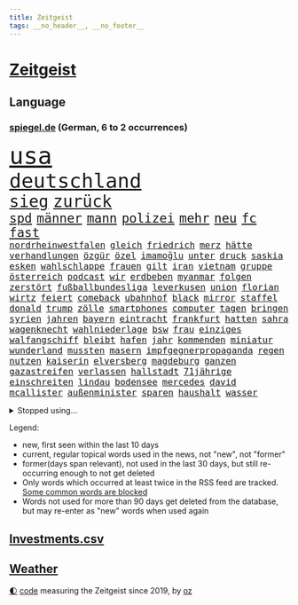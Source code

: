 ```yaml
---
title: Zeitgeist
tags: __no_header__, __no_footer__
---
```


# [Zeitgeist](https://oliz.io/zeitgeist/)

## Language

<h3><a href="https://www.spiegel.de" target="_blank">spiegel.de</a> (German, 6 to 2 occurrences)</h3>
<p style="font-family:monospace">
<span style="font-size:32pt"><a href="news_links.html#usa" class="current">usa</a></span>
<br>
<span style="font-size:27pt"><a href="news_links.html#deutschland" class="current">deutschland</a></span>
<br>
<span style="font-size:22pt"><a href="news_links.html#sieg" class="current">sieg</a></span>
<span style="font-size:22pt"><a href="news_links.html#zurück" class="current">zurück</a></span>
<br>
<span style="font-size:17pt"><a href="news_links.html#spd" class="current">spd</a></span>
<span style="font-size:17pt"><a href="news_links.html#männer" class="current">männer</a></span>
<span style="font-size:17pt"><a href="news_links.html#mann" class="current">mann</a></span>
<span style="font-size:17pt"><a href="news_links.html#polizei" class="current">polizei</a></span>
<span style="font-size:17pt"><a href="news_links.html#mehr" class="current">mehr</a></span>
<span style="font-size:17pt"><a href="news_links.html#neu" class="current">neu</a></span>
<span style="font-size:17pt"><a href="news_links.html#fc" class="current">fc</a></span>
<span style="font-size:17pt"><a href="news_links.html#fast" class="current">fast</a></span>
<br>
<span style="font-size:12pt"><a href="news_links.html#nordrheinwestfalen" class="current">nordrheinwestfalen</a></span>
<span style="font-size:12pt"><a href="news_links.html#gleich" class="current">gleich</a></span>
<span style="font-size:12pt"><a href="news_links.html#friedrich" class="current">friedrich</a></span>
<span style="font-size:12pt"><a href="news_links.html#merz" class="current">merz</a></span>
<span style="font-size:12pt"><a href="news_links.html#hätte" class="current">hätte</a></span>
<span style="font-size:12pt"><a href="news_links.html#verhandlungen" class="current">verhandlungen</a></span>
<span style="font-size:12pt"><a href="news_links.html#özgür" class="new">özgür</a></span>
<span style="font-size:12pt"><a href="news_links.html#özel" class="current">özel</a></span>
<span style="font-size:12pt"><a href="news_links.html#i̇mamoğlu" class="current">i̇mamoğlu</a></span>
<span style="font-size:12pt"><a href="news_links.html#unter" class="current">unter</a></span>
<span style="font-size:12pt"><a href="news_links.html#druck" class="current">druck</a></span>
<span style="font-size:12pt"><a href="news_links.html#saskia" class="current">saskia</a></span>
<span style="font-size:12pt"><a href="news_links.html#esken" class="current">esken</a></span>
<span style="font-size:12pt"><a href="news_links.html#wahlschlappe" class="current">wahlschlappe</a></span>
<span style="font-size:12pt"><a href="news_links.html#frauen" class="current">frauen</a></span>
<span style="font-size:12pt"><a href="news_links.html#gilt" class="current">gilt</a></span>
<span style="font-size:12pt"><a href="news_links.html#iran" class="current">iran</a></span>
<span style="font-size:12pt"><a href="news_links.html#vietnam" class="current">vietnam</a></span>
<span style="font-size:12pt"><a href="news_links.html#gruppe" class="current">gruppe</a></span>
<span style="font-size:12pt"><a href="news_links.html#österreich" class="current">österreich</a></span>
<span style="font-size:12pt"><a href="news_links.html#podcast" class="current">podcast</a></span>
<span style="font-size:12pt"><a href="news_links.html#wir" class="current">wir</a></span>
<span style="font-size:12pt"><a href="news_links.html#erdbeben" class="current">erdbeben</a></span>
<span style="font-size:12pt"><a href="news_links.html#myanmar" class="current">myanmar</a></span>
<span style="font-size:12pt"><a href="news_links.html#folgen" class="current">folgen</a></span>
<span style="font-size:12pt"><a href="news_links.html#zerstört" class="current">zerstört</a></span>
<span style="font-size:12pt"><a href="news_links.html#fußballbundesliga" class="current">fußballbundesliga</a></span>
<span style="font-size:12pt"><a href="news_links.html#leverkusen" class="current">leverkusen</a></span>
<span style="font-size:12pt"><a href="news_links.html#union" class="current">union</a></span>
<span style="font-size:12pt"><a href="news_links.html#florian" class="current">florian</a></span>
<span style="font-size:12pt"><a href="news_links.html#wirtz" class="current">wirtz</a></span>
<span style="font-size:12pt"><a href="news_links.html#feiert" class="current">feiert</a></span>
<span style="font-size:12pt"><a href="news_links.html#comeback" class="current">comeback</a></span>
<span style="font-size:12pt"><a href="news_links.html#ubahnhof" class="current">ubahnhof</a></span>
<span style="font-size:12pt"><a href="news_links.html#black" class="current">black</a></span>
<span style="font-size:12pt"><a href="news_links.html#mirror" class="new">mirror</a></span>
<span style="font-size:12pt"><a href="news_links.html#staffel" class="current">staffel</a></span>
<span style="font-size:12pt"><a href="news_links.html#donald" class="current">donald</a></span>
<span style="font-size:12pt"><a href="news_links.html#trump" class="current">trump</a></span>
<span style="font-size:12pt"><a href="news_links.html#zölle" class="current">zölle</a></span>
<span style="font-size:12pt"><a href="news_links.html#smartphones" class="current">smartphones</a></span>
<span style="font-size:12pt"><a href="news_links.html#computer" class="current">computer</a></span>
<span style="font-size:12pt"><a href="news_links.html#tagen" class="current">tagen</a></span>
<span style="font-size:12pt"><a href="news_links.html#bringen" class="current">bringen</a></span>
<span style="font-size:12pt"><a href="news_links.html#syrien" class="current">syrien</a></span>
<span style="font-size:12pt"><a href="news_links.html#jahren" class="current">jahren</a></span>
<span style="font-size:12pt"><a href="news_links.html#bayern" class="current">bayern</a></span>
<span style="font-size:12pt"><a href="news_links.html#eintracht" class="current">eintracht</a></span>
<span style="font-size:12pt"><a href="news_links.html#frankfurt" class="current">frankfurt</a></span>
<span style="font-size:12pt"><a href="news_links.html#hatten" class="current">hatten</a></span>
<span style="font-size:12pt"><a href="news_links.html#sahra" class="current">sahra</a></span>
<span style="font-size:12pt"><a href="news_links.html#wagenknecht" class="current">wagenknecht</a></span>
<span style="font-size:12pt"><a href="news_links.html#wahlniederlage" class="current">wahlniederlage</a></span>
<span style="font-size:12pt"><a href="news_links.html#bsw" class="current">bsw</a></span>
<span style="font-size:12pt"><a href="news_links.html#frau" class="current">frau</a></span>
<span style="font-size:12pt"><a href="news_links.html#einziges" class="current">einziges</a></span>
<span style="font-size:12pt"><a href="news_links.html#walfangschiff" class="new">walfangschiff</a></span>
<span style="font-size:12pt"><a href="news_links.html#bleibt" class="current">bleibt</a></span>
<span style="font-size:12pt"><a href="news_links.html#hafen" class="current">hafen</a></span>
<span style="font-size:12pt"><a href="news_links.html#jahr" class="current">jahr</a></span>
<span style="font-size:12pt"><a href="news_links.html#kommenden" class="current">kommenden</a></span>
<span style="font-size:12pt"><a href="news_links.html#miniatur" class="current">miniatur</a></span>
<span style="font-size:12pt"><a href="news_links.html#wunderland" class="new">wunderland</a></span>
<span style="font-size:12pt"><a href="news_links.html#mussten" class="current">mussten</a></span>
<span style="font-size:12pt"><a href="news_links.html#masern" class="current">masern</a></span>
<span style="font-size:12pt"><a href="news_links.html#impfgegnerpropaganda" class="new">impfgegnerpropaganda</a></span>
<span style="font-size:12pt"><a href="news_links.html#regen" class="current">regen</a></span>
<span style="font-size:12pt"><a href="news_links.html#nutzen" class="current">nutzen</a></span>
<span style="font-size:12pt"><a href="news_links.html#kaiserin" class="new">kaiserin</a></span>
<span style="font-size:12pt"><a href="news_links.html#elversberg" class="current">elversberg</a></span>
<span style="font-size:12pt"><a href="news_links.html#magdeburg" class="current">magdeburg</a></span>
<span style="font-size:12pt"><a href="news_links.html#ganzen" class="current">ganzen</a></span>
<span style="font-size:12pt"><a href="news_links.html#gazastreifen" class="current">gazastreifen</a></span>
<span style="font-size:12pt"><a href="news_links.html#verlassen" class="current">verlassen</a></span>
<span style="font-size:12pt"><a href="news_links.html#hallstadt" class="new">hallstadt</a></span>
<span style="font-size:12pt"><a href="news_links.html#71jährige" class="current">71jährige</a></span>
<span style="font-size:12pt"><a href="news_links.html#einschreiten" class="new">einschreiten</a></span>
<span style="font-size:12pt"><a href="news_links.html#lindau" class="new">lindau</a></span>
<span style="font-size:12pt"><a href="news_links.html#bodensee" class="new">bodensee</a></span>
<span style="font-size:12pt"><a href="news_links.html#mercedes" class="current">mercedes</a></span>
<span style="font-size:12pt"><a href="news_links.html#david" class="current">david</a></span>
<span style="font-size:12pt"><a href="news_links.html#mcallister" class="new">mcallister</a></span>
<span style="font-size:12pt"><a href="news_links.html#außenminister" class="current">außenminister</a></span>
<span style="font-size:12pt"><a href="news_links.html#sparen" class="current">sparen</a></span>
<span style="font-size:12pt"><a href="news_links.html#haushalt" class="current">haushalt</a></span>
<span style="font-size:12pt"><a href="news_links.html#wasser" class="current">wasser</a></span>
</p>
<details>
<summary>Stopped using...</summary>
<p class="former" style="font-size:12pt">
funktionieren(1633) manchester(1633) durchsucht(1632) kämpfte(1632) abgeordnete(1631) berühmt(1631) beschreibt(1631) jugendlichen(1631) strengere(1630) gefährliche(1629) konfrontiert(1629) lauterbach(1629) nahmen(1629) sanktionen(1629) hinterher(1628) meldete(1628) united(1628) zentrum(1628) überwinden(1628) ausschreitungen(1627) infrage(1627) lufthansa(1627) angekommen(1626) bessere(1626) kanzleramt(1626) privaten(1626) schoss(1626) schwierigkeiten(1626) sturm(1626) taylor(1626) viertel(1626) wechselt(1626) weitergeht(1626) widerspricht(1626) draußen(1625) männern(1625) senat(1625) stolz(1625) bsc(1624) generalsekretär(1624) hertha(1624) unabhängige(1624) ausfallen(1623) bahnhof(1623) endgültig(1623) gefährlicher(1623) klaren(1623) pressekonferenz(1623) solidarität(1623) woher(1623) zusammenarbeit(1623) eingereicht(1622) sprache(1622) freiheitsstrafe(1621) pocht(1621) streitkräfte(1621) brutal(1619) stoßen(1619) bundesstaat(1618) sports(1618) begann(1617) hotels(1617) nerven(1617) ausbau(1616) überholt(1616) einschränkungen(1615) erlitt(1615) gekauft(1615) polnische(1614) achten(1613) bedeutung(1613) halb(1613) haushalte(1613) gestürzt(1611) gesamten(1608) vorgelegt(1608) erwachsene(1606) wem(1605) ausgesetzt(1603) bremsen(1602) fan(1600) abstieg(1597) beweise(1597) wendet(1595) möglichkeiten(1590) verständnis(1590) gehabt(1589) zdf(1580) teuren(1579) aktionen(1567) schiffe(1555) sachen(1544) rumänien(1451) gestanden(1409) felix(1390) zentralbank(1374) novak(1373) 700(1321) russischem(1317) nachspielzeit(1316) realität(1308) älteste(1269) schülerin(1239) gestört(1232) unserem(1219) zufall(1209) geheimdienst(1198) gefechte(1182) zusammenhalt(1172) überwachung(1164) geschenk(1160) spiegeltitelstory(1119) fluss(1118) brandenburger(1108) iranische(1093) links(1091) fox(1088) finanzierung(1082) 48(1075) anschuldigungen(1068) zentrale(1054) hitze(1046) ausbauen(1031) japanische(1028) jimmy(1016) angehörigen(1013) fahrgäste(1012) schwimmen(1007) erntet(1000) geste(1000) thüringens(1000) verstoßen(997) schwächelt(990) landwirtschaft(987) ähnlichen(979) ganzes(956) antarktis(941) erzielte(932) pakete(897) außenpolitik(881) staates(859) 4(855) djokovic(845) gesagt(838) wand(796) liebt(794) wasserstoff(794) startups(786) 5000(779) gravierende(778) anlagen(744) fließen(744) bier(736) gen(736) errichten(727) betrunkener(725) kippen(725) gekürt(717) durchgesetzt(706) samuel(703) 8000(691) trikot(691) unterbrochen(688) ereignis(687) arabischen(686) lied(682) psychische(676) spektakulären(676) mahnen(672) swift(665) herkunft(659) abschaffen(645) stellvertretende(641) stellenabbau(635) pass(630) queere(630) erderwärmung(628) schmidt(625) erweitert(618) nördlich(617) froh(608) lagen(608) wmtitel(608) albtraum(596) butter(596) parlamentswahl(596) südkoreanische(593) dauerte(588) völkermord(586) ausnahmezustand(583) meyer(582) schwachen(579) jubeln(575) 42(574) dirk(572) onkel(566) erwachsenen(563) schwester(560) verspottet(559) gearbeitet(547) jüdischen(545) zusammengestoßen(540) tatverdächtiger(537) unternehmens(536) ausfälle(532) management(532) 22jährige(531) nächte(530) 2035(527) wilde(524) böse(520) propalästinensische(517) cottbus(506) adam(503) mohammad(502) geiselnahme(496) psychologe(482) geheimnisse(481) golden(478) ryan(473) größe(467) unwahrscheinlich(464) vergleichsweise(464) bahnen(457) riesigen(457) bezeichnete(448) luxemburg(446) besonderes(445) ruiniert(443) vincent(443) aussteigen(442) firmenchef(441) sendet(437) pazifik(435) zählte(431) dreharbeiten(425) berühmteste(421) ball(417) 160(416) zurückziehen(414) manipulation(413) rundfunk(412) stützt(412) vergewaltigungen(411) gefälschte(406) bronze(405) inakzeptabel(404) hing(400) mallorca(396) sechste(394) historisch(393) potter(393) klärt(390) usmedien(390) rheinmetall(389) handlungen(388) auslöser(387) magnus(387) rihanna(387) superreichen(387) verdachts(385) falschinformationen(384) agenda(383) höchstwert(382) eukommissionspräsidentin(381) sprang(380) jacht(379) klettert(378) internen(377) dürfe(372) marihuana(372) auftreten(369) bekämpfen(369) vorschriften(365) einblick(364) auswärtigen(360) royals(358) wade(356) augenhöhe(354) carlsen(354) integration(353) faktencheck(352) 250(351) schlimmste(351) angebote(350) größtes(345) einheimische(343) verrat(342) norwegische(339) bräuchte(338) engel(337) verspielt(336) verlobung(335) kontrollen(333) chinese(332) rechtsstreit(325) wandel(320) leitete(319) positive(317) 46(316) begeisterung(314) gewusst(314) landsleute(312) mitgefühl(308) mitstreiter(308) flop(307) kanzlerschaft(307) weltkriegs(305) mächtig(302) eras(301) griechische(300) jeweils(300) klimawandels(298) grand(297) verspätungen(297) einsteigen(296) ereignisse(293) matthew(293) verschwörungsmythen(293) neuestes(292) rassistischer(290) co₂ausstoß(286) franken(285) lügt(285) kopfhörer(284) sorgten(283) love(282) übte(281) rohr(280) geschäftsmann(279) vorsichtig(278) youtuber(278) gelebt(276) wahlkampfs(276) enttäuschung(275) verstärken(274) kocht(273) bitcoin(272) gemeinsames(271) reihen(271) beschert(269) popsängerin(269) strategien(269) kontinent(268) usmilitär(268) arabische(267) englischer(265) fühle(264) homeoffice(263) fitnessstudio(262) lebe(261) legende(261) jong(260) glaube(257) militärexperte(256) untergrund(253) geschah(252) geschäftsmodell(252) rudert(252) verkörpert(251) sondersitzung(250) heimwm(247) derart(244) drohenden(243) sekte(241) altern(239) streiken(239) tatwaffe(239) merz'(237) brauchte(236) momentan(235) potenzielle(235) theorie(233) metropolen(231) sechsten(230) trübt(229) ludwig(228) vertretern(228) rufe(227) 27jährige(225) kalifornischen(225) caroline(223) schwerin(223) betriebsrat(221) brandanschlägen(221) zone(221) belege(220) zerwürfnis(220) decken(219) one(218) ausgetauscht(217) diebesgut(217) gezielte(217) reichlich(217) gerammt(215) möglichem(215) weitermachen(215) bevorstehen(214) stichelt(213) gebiets(212) einzusetzen(211) schwedischen(210) gescheiterte(209) krüger(209) paketen(207) ngos(205) sahen(205) jährlichen(204) revision(203) rodrigo(203) betäubt(202) beweis(202) spieltag(202) bewirbt(201) state(201) öltanker(201) trudeau(197) krankenhäusern(196) podcasts(196) with(196) wolfsburger(196) inflationsrate(194) kloeppel(194) anzahl(193) dicht(192) doku(192) zuständig(192) gelangen(191) raumfahrtunternehmen(191) unverzichtbar(190) braunschweig(186) eindämmen(186) spö(186) udo(182) belohnen(181) infiziert(181) dreieinhalb(180) mächtigste(180) vermittelt(180) grundschulen(179) neymar(179) begrüßt(178) springer(177) dreier(176) geladen(176) haustiere(176) warnzeichen(176) alljährlich(174) direktor(174) sinkende(174) techno(174) brooklyn(173) eilt(173) angeführt(172) reichten(172) weh(172) entweder(171) neuwagen(171) verteidigungsausgaben(171) nadel(170) südlich(170) unbeeindruckt(170) eva(169) häme(169) sportdirektor(169) rettungswagen(168) militärhilfen(167) tarifgespräche(167) wortwahl(167) brille(166) misere(165) zeitgeist(164) klimaaktivistin(163) wurst(163) erschreckend(162) migrationsdebatte(162) führungskräfte(161) hacker(161) t(161) warriors(161) amtsantritt(160) heizen(160) klassenzimmer(160) tabellenspitze(160) techniker(160) wohnhäuser(160) unattraktiver(159) ukrainepolitik(158) untersuchten(158) erkrankten(157) gedenkt(157) gegnern(157) keeper(157) verhinderten(157) panikattacken(156) elfjähriges(155) rekordniveau(154) trends(154) vereint(154) nette(153) unicef(153) verlief(153) verfallsdatum(152) autorinnen(151) bundesparteitag(150) nationalteam(150) demonstrativ(149) 8(148) flutkatastrophe(147) scheiden(147) treibstoff(147) atomwaffen(146) erwachsen(146) globales(146) einflussnahme(145) grundschule(145) quadratmeter(145) callcenter(144) 40jährigen(143) materialien(143) staatsverschuldung(143) unfällen(143) zusammenstoß(143) selbstbewusst(142) verlängerung(142) 37jährige(141) ginge(140) cduabgeordneter(139) beliebter(138) bundesbank(138) schachwelt(138) ungebremst(138) beschädigen(137) entführte(137) systematischen(136) vermieter(134) formuliert(133) inmitten(133) pokémon(133) zufriedenheit(133) ausländischer(132) heinrich(132) kongress(132) wirtschaftswachstum(132) ringt(131) schwierigsten(131) angestellter(130) bosch(130) nets(130) potenziellen(130) 39(129) ausbilden(129) cornelia(128) hamburgs(128) smog(127) feministische(126) afdchefin(125) alfred(125) antritt(125) ferne(125) atalanta(124) bruttoinlandsprodukt(124) euregierungschefs(124) finanzieren(124) 57(123) einzigartig(123) jesus(123) tradwives(123) bangt(122) drohung(122) reichsbürgern(122) fahrplan(121) royale(121) wirtschaftsweisen(121) niederlagen(120) suspendiert(120) vorgezogene(120) anonyme(119) elternhaus(119) gewannen(119) tropfen(119) uskongress(119) 92(118) cousin(118) globe(118) rentnerinnen(118) vendée(118) durchbringen(117) kühler(117) onlyfans(117) regie(117) alkoholisierter(116) amtseinführung(116) fahrzeugkontrolle(116) linkedin(116) linnemann(116) report(116) verordnet(116) liter(114) nordische(114) verwandeln(114) feuerwerk(113) marius(113) oscarverleihung(113) sanieren(113) stuhl(113) veränderten(113) zurückhaltender(113) prozentpunkte(112) abgewählt(111) keineswegs(110) mcconaughey(110) produkt(110) prophezeit(110) resilienz(110) lockern(109) tanz(109) unglücks(109) weckruf(109) ärmer(109) birgt(108) arbeitslos(107) aufbruchstimmung(107) ballauf(107) erfährt(107) komplikationen(107) kronprinzessin(107) mettemarit(107) produktiver(107) schenk(107) schmid(107) 40jähriger(106) mettemarits(106) reiter(106) schacht(106) chefredakteurin(105) general(105) seniorin(105) spiegelanalyse(105) cadillac(104) christdemokrat(104) einhell(104) einstecken(104) makita(104) ryobi(104) worx(104) formtief(103) strich(103) styles(103) weigern(103) altkanzlerin(102) argument(102) schneefälle(102) insider(101) mitgliedschaft(101) missglückte(100) widersprüchliche(100) gleisen(99) lasse(99) marsalek(99) wiederum(99) zusammengetragen(99) geiger(98) georgischen(98) kombination(98) sportchef(98) vinzenz(98) einfuhren(97) durchgang(96) unfair(95) wortlaut(95) ergreifen(94) zündet(94) überraschungen(94) aktive(93) befürworter(93) bemannte(93) schlechtere(93) vorrangig(93) fsb(92) abgelehnte(91) fechten(91) nördlichen(91) stilllegen(91) vision(91) abschließend(90) dieselautos(90) dyson(90) gegebenenfalls(90) großraum(90) interessieren(90) varta(90) ärgern(90) beeindruckender(89) ecken(89) emma(89) foltergefängnissen(89) minijobber(89) revier(89) absolut(88) cynthia(88) erivo(88) niedliche(88) op(88) problemlos(88) rekordzeit(88) weltcup(88) 900(87) copernicus(87) helferinnen(87) juventus(87) produktionen(87) unglücklichen(87) 54(86) abhängen(86) briefen(86) auszufallen(85) belgier(85) dankbar(85) kaninchen(85) mehrjährigen(85) chemiekonzern(84) denkwürdige(84) institution(84) leitzinsen(84) mittwochmorgen(84) scherzt(84) bewertung(83) kompensieren(83) regelungen(83) tafeln(83) techbosse(83) curry(82) traumtor(82) zyklon(82) bip(81) börsennotierung(81) entsprechendes(81) eyes(81) ingolstadt(81) orbit(81) privater(81) verteilte(81) baustellen(80) führender(80) limit(80) skizzieren(80) traditioneller(80) enteignet(79) mächtigen(79) sicherheitsexperte(79) wahlversprechen(79) familiengeschichte(78) handygames(78) stoff(78) dopingtests(77) exwirecardvorstand(77) himmler(77) rücksicht(77) sschef(77) wonach(77) aufgestockt(76) ausgerottet(76) ausreichend(76) british(76) sehnen(76) turm(76) turnieren(76) zielen(76) einverleiben(75) fliegende(75) meldungen(75) zentraler(75) abgasvorschriften(74) beigelegt(74) niederlegung(74) regierte(74) schwede(74) assadanhänger(73) außergewöhnlicher(73) micheil(73) panamakanal(73) taleb(73) todesfahrt(73) vorteil(73) zufälle(73) amokfahrer(72) durgun(72) erlebnisse(72) grenzerfahrungen(72) hast(72) kihype(72) menschenmenge(72) schande(72) scherer(72) tahsim(72) todesfahrer(72) woanders(72) abdulmohsen(71) diät(71) geringere(71) pflegenotstand(71) architekten(70) diverse(70) drücken(69) funktionierte(69) furchtbar(69) gap(69) kunsthistoriker(69) malen(69) panamas(69) verlorenen(69) abziehen(68) besitzern(68) fernzug(68) interaktiver(68) trumpvertraute(68) weltraumschrott(68) zigarette(68) abo(67) bekanntgegeben(67) entmachtung(67) kanaren(67) vereinbar(67) w(67) überfielen(67) finanzmärkte(66) freikommen(66) londons(66) nachkommen(66) schnellschachwm(66) beauftragt(65) cyprien(65) fußgängerzone(65) kneipe(65) leichtigkeit(65) norwegischer(65) sarrazin(65) sechzigerjahren(65) unpünktlich(65) wildesten(65) zahlungsunfähig(65) überzogen(65) dreierbündnis(64) neos(64) pitbull(64) sicherheitsvorkehrungen(64) vermelden(64) zeige(64) övp(64) bedauert(63) culkin(63) dumplings(63) kieran(63) migrationsthemen(63) napoleon(63) aufgefallen(62) doppelstaatlern(62) gräueltaten(62) kümmert(62) militärausgaben(62) tauschten(62) vorjahren(62) bedauern(61) gentleman(61) inne(61) menschengruppe(61) nsu(61) pakistanische(61) sunshine(61) trumpanhänger(61) angesetzt(60) brennen(60) klausur(60) radikalisiert(60) rechenzentren(60) schwelle(60) skirennfahrer(60) zugehörigkeit(60) zurückgelassene(60) begegnet(59) co₂preis(59) geständnis(59) schleswigholsteins(59) spdlinke(59) taipeh(59) ustechmilliardär(59) erteilen(58) staatsausgaben(58) wehrte(58) eigentum(57) lautstarker(57) lebensstil(57) talkshow(57) wirtschaftsstandort(57) argumente(56) auftaktmatch(56) bevorstehenden(56) gift(56) kugelbomben(56) natostaaten(56) notenbank(56) wehretat(56) blumen(55) dark(55) innovativ(55) strömte(55) ukrainerinnen(55) umgekippt(55) 155(54) alonso(54) anfrage(54) autokauf(54) bismarcks(54) darian(54) gouverneurin(54) höchst(54) platzieren(54) spioniert(54) xabi(54) bischof(53) echo(53) event(53) manuela(53) tiktokhype(53) radelt(52) ausbruchs(51) boom(51) boykottiert(51) eingelöst(51) erkämpfte(51) präparierte(51) stallone(51) treffpunkt(51) datenschützer(50) humbert(50) langläufer(50) niedergeschlagen(50) pain(50) spielplatz(50) spitzen(50) ugo(50) zettel(50) ausgefeilte(49) denis(49) gerichtsurteil(49) starship(49) ukrainehilfen(49) architekt(48) gereizt(48) kombinierer(48) luxus(48) usstrafzölle(48) auffälliger(47) inszenierung(47) javad(47) pakistans(47) palästinaflagge(47) todesfahrers(47) zarif(47) außenpolitisch(46) migrantinnen(46) old(46) organisieren(46) reif(46) zähnen(46) bobby(45) empfohlenen(45) erdbeere(45) trage(45) verhängten(45) vorbereitungen(45) einflussreiche(44) lebenslauf(44) minimum(44) regierungstruppen(44) unklug(44) bismarck(43) erging(43) erreichten(43) gehypten(43) nikola(43) terminal(43) vaterschaft(43) üblichen(43) davie(42) ekitiké(42) flow(42) gedenktag(42) kinderwunsch(42) mondes(42) selke(42) verschärfte(42) gelte(41) spitzenpolitiker(41) angehalten(40) eben(40) geografie(40) großaufgebot(40) lotti(40) revolutionieren(40) steuererklärung(40) bildungsarbeit(39) drahtzieher(39) pflegende(39) to(39) santos(38) wohnungsbrand(38) 208(37) bonus(37) cruises(37) désirée(37) motivierten(37) sofortmaßnahmen(37) ökonomin(37) baron(36) besitzanspruch(36) polansky(36) roy(36) schallmauer(36) skiwm(36) untergeordnete(36) verdanken(36) weiblich(36) hannah(35) k(35) nordischen(35) bundesamts(34) dagegenzuhalten(34) dewalt(34) entzweit(34) herrscher(34) hotelzimmer(34) undichte(34) verhältnisse(34) ablegen(33) holding(33) jugendklub(33) karneval(33) milliardenvermögen(33) moderner(33) reisehinweise(33) schwimmbäder(33) wette(33) gerichtsprozess(32) südpol(32) asphalt(31) che(31) gläubiger(31) riviera(31) verrückten(31) handelszöllen(30) haushaltsdefizit(30) irrweg(30) jazz(30) abgekoppelt(29) athena(29) aufgehen(29) intendant(29) klose(29) nachbesserungen(29) pflegern(29) propagierte(29) theaters(29) dunklen(28) feinstaub(28) gazaplan(28) kanadischen(28) landesweit(28) marion(28) sge(28) adel(27) anknüpfen(27) dick(27) migrationshintergrund(27) weggeworfene(27) congress(26) fahrgästen(26) gelöscht(26) gerichts(26) gewandelt(26) hirte(26) meereis(26) rekordmeister(26) rohstoffdeal(26) zweitstimmen(26) abstand(25) henning(25) nichtregierungsorganisationen(25) pazifist(25) terrorisieren(25) verschaffte(25) wahlentscheidung(25) aicher(24) finanzbranche(24) haare(24) kappt(24) parteifreunde(24) patentstreit(24) buchung(23) dopingsperre(23) fanszene(23) hamburgharburg(23) luftqualität(23) müttern(23) schlimme(23) weltmeere(23) fortbestand(22) geradezu(22) gleis(22) höchster(22) migrationsfragen(22) negativ(22) schreitet(22) silber(22) stapeln(22) wahlbeteiligung(22) abwehrkampf(21) achte(21) berechnungen(21) doziert(21) übergriffig(21) 66(20) brown(20) bürgerschaftswahl(20) millie(20) saturn(20) stranger(20) demografische(19) hanna(19) karnevals(19) nichtwähler(19) russlandfeldzug(19) vodafone(19) bestritten(18) bischöfe(18) buschbrände(18) franzstefan(18) gady(18) gesellschaftliches(18) kollisionen(18) rekonstruiert(18) sozialwissenschaftler(18) vorantreiben(18) indian(17) küstenwache(17) pattinson(17) satire(17) skiverband(17) ukrainekurs(17) wells(17) zelebrieren(17) segelregatta(16) weynbergh(16) bedeutender(15) bundesbehörden(15) kollidieren(15) tennisturnier(15) übergewicht(15) übernachten(15) banksygemälde(14) blink182star(14) friedensplan(14) hoppus(14) rekordgewinn(14) versteigern(14) alleinige(13) berry(13) kredite(13) riesen(13) überzahl(13) geglaubt(12) mäßig(12) stemmen(12) warnstreikwelle(12) desaströsen(11) führenden(11) lokalpolitiker(11) luxusjacht(11) sinnlose(11) sondierung(11) sondierungen(11) sondierungsgesprächen(11) sonnig(11) staatsräson(11) versagten(11) y(11)
</p>
</details>
<p>Legend:
<ul>
<li><span class="new">new</span>, first seen within the last 10 days</li>
<li><span class="current">current</span>, regular topical words used in the news, not "new", not "former"</li>
<li><span class="former">former(days span relevant)</span>, not used in the last 30 days, but still re-occurring enough to not get deleted</li>
<li>Only words which occurred at least twice in the RSS feed are tracked. <a href="language/filters.py">Some common words are blocked</a></li>
<li>Words not used for more than 90 days get deleted from the database, but may re-enter as "new" words when used again</li>
</ul>
</p>

## [Investments](investments.html)[.csv](investments.csv)

## [Weather](weather.html)

<footer>
<a href="javascript:toggleTheme()" class="nav">🌓</a>
<a href="https://github.com/ooz/zeitgeist">code</a> measuring the Zeitgeist since 2019, by <a href="https://oliz.io">oz</a>
</footer>
